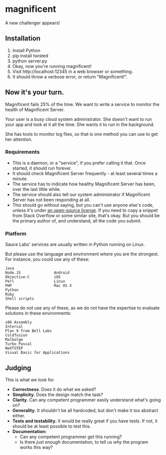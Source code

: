 # magnificent

A new challenger appears!

## Installation

 1. Install Python
 2. pip install twisted
 3. python server.py
 4. Okay, now you're running magnificent!
 5. Visit http://localhost:12345 in a web browser or something.
 6. It should throw a verbose error, or return "Magnificent!".

## Now it's your turn.

Magnificent fails 25% of the time. We want to write a service to monitor the health of Magnificent Server.

Your user is a busy cloud system administrator. She doesn't want to run your app and look at it all the time.
She wants it to run in the background.

She has tools to monitor log files, so that is one method you can use to get her attention.

### Requirements

* This is a daemon, or a "service", if you prefer calling it that. Once started,
  it should run forever.
* It should check Magnificent Server frequently - at least several times a minute.
* The service has to indicate how healthy Magnificent Server has been, over the last little while.
* The service should also tell our system administrator if Magnificent Server has not been responding at all.
* This should go without saying, but you can't use anyone else's code, unless it's under [an open-source license](http://opensource.org/licenses).
  If you need to copy a snippet from Stack Overflow or some similar site, that's okay. But you should 
  be the primary author of, and understand, all the code you submit.

### Platform

Sauce Labs' services are usually written in Python running on Linux.

But please use the language and environment where you are the strongest.
For instance, you could use any of these:

    Java
    Node.JS               Android
    Objective-C           iOS
    Perl                  Linux
    PHP                   Mac OS X
    Python
    Ruby
    Shell scripts

Please do not use any of these, as we do not have the expertise to
evaluate solutions in these environments:

    x86 Assembly
    Intercal
    Plan 9 from Bell Labs
    Coldfusion
    Malbolge
    Turbo Pascal
    NeXTSTEP
    Visual Basic for Applications


## Judging

This is what we look for.

* **Correctness**. Does it do what we asked?
* **Simplicity.** Does the design match the task?
* **Clarity.** Can any competent programmer easily understand what's going on?
* **Generality.** It shouldn't be all hardcoded, but don't make it too abstract either.
* **Tests and testability.** It would be really great if you have tests. If not, it should be
  at least possible to test this.
* **Documentation:**
  * Can any competent programmer get this running?
  * Is there *just enough* documentation, to tell us *why* the program works this way?
